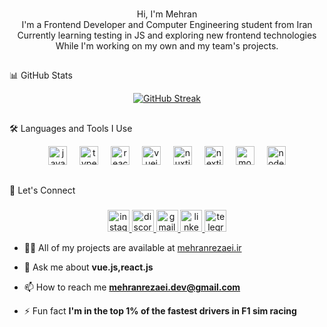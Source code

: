 

###

<p align="center">
  Hi, I'm Mehran <br>
  I'm a Frontend Developer and Computer Engineering student from Iran  <br>
Currently learning testing in JS and exploring new frontend technologies While I'm working on my own and my team's projects.</p>

## 
<p>📊 GitHub Stats</p>

<div align=center>
    <a href="https://git.io/streak-stats"><img src="https://streak-stats.demolab.com?user=mehran-rezaei&theme=blueberry-duo&hide_border=true&exclude_days=Sun%2CSat" alt="GitHub Streak" /></a>
</div>

##
<p>🛠️ Languages and Tools I Use</p>

<div align="center">
  <img src="https://cdn.jsdelivr.net/gh/devicons/devicon/icons/javascript/javascript-original.svg" width="30" alt="javascript logo"  />
  <img width="12" />
  <img src="https://cdn.jsdelivr.net/gh/devicons/devicon/icons/typescript/typescript-original.svg" width="30" alt="typescript logo"  />
  <img width="12" />
  <img src="https://cdn.jsdelivr.net/gh/devicons/devicon/icons/react/react-original.svg" width="30" alt="react logo"  />
  <img width="12" />
  <img src="https://cdn.jsdelivr.net/gh/devicons/devicon/icons/vuejs/vuejs-original.svg" width="30" alt="vuejs logo"  />
  <img width="12" />
  <img src="https://cdn.jsdelivr.net/gh/devicons/devicon/icons/nuxtjs/nuxtjs-original.svg" width="30" alt="nuxtjs logo"  />
  <img width="12" />
  <img src="https://cdn.jsdelivr.net/gh/devicons/devicon/icons/nextjs/nextjs-original.svg" width="30" alt="nextjs logo"  />
  <img width="12" />
  <img src="https://cdn.jsdelivr.net/gh/devicons/devicon/icons/mongodb/mongodb-original.svg" width="30" alt="mongodb logo"  />
  <img width="12" />
  <img src="https://cdn.jsdelivr.net/gh/devicons/devicon/icons/nodejs/nodejs-original.svg" width="30" alt="nodejs logo"  />
</div>

###



###

##
<p>🤝 Let's Connect</p>

###

<div align="center">
  <a href="http://instagram.com/mehranoov" target="_blank">
    <img src="https://img.shields.io/static/v1?message=Instagram&logo=instagram&label=&color=E4405F&logoColor=white&labelColor=&style=for-the-badge" height="35" alt="instagram logo"  />
  </a>
  <a href="https://discordapp.com/users/mehranoov" target="_blank">
    <img src="https://img.shields.io/static/v1?message=Discord&logo=discord&label=&color=7289DA&logoColor=white&labelColor=&style=for-the-badge" height="35" alt="discord logo"  />
  </a>
  <a href="mailto:mehranrezaei.dev@gmail.com" target="_blank">
    <img src="https://img.shields.io/static/v1?message=Gmail&logo=gmail&label=&color=D14836&logoColor=white&labelColor=&style=for-the-badge" height="35" alt="gmail logo"  />
  </a>
  <a href="https://www.linkedin.com/in/mehran-rezaei-6456ab265/" target="_blank">
    <img src="https://img.shields.io/static/v1?message=LinkedIn&logo=linkedin&label=&color=0077B5&logoColor=white&labelColor=&style=for-the-badge" height="35" alt="linkedin logo"  />
  </a>
  <a href="https://t.me/mehranoov" target="_blank">
    <img src="https://img.shields.io/static/v1?message=Telegram&logo=telegram&label=&color=2CA5E0&logoColor=white&labelColor=&style=for-the-badge" height="35" alt="telegram logo"  />
  </a>
</div>

- 👨‍💻 All of my projects are available at [mehranrezaei.ir](mehranrezaei.ir)

- 💬 Ask me about **vue.js,react.js**

- 📫 How to reach me **mehranrezaei.dev@gmail.com**

- ⚡ Fun fact **I'm in the top 1% of the fastest drivers in F1 sim racing**
